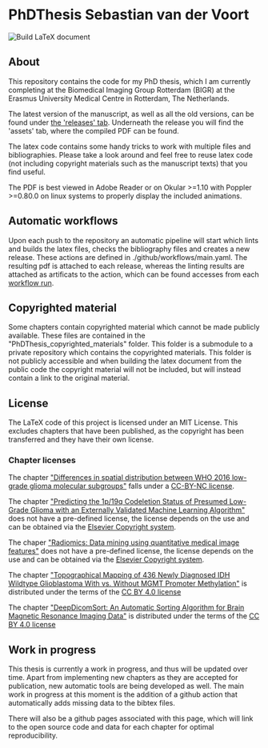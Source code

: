# PhDThesis Sebastian van der Voort

![Build LaTeX document](https://github.com/Svdvoort/PhDThesis/workflows/Build%20LaTeX%20document/badge.svg)

## About

This repository contains the code for my PhD thesis, which I am currently completing at the Biomedical Imaging Group Rotterdam (BIGR) at the Erasmus University Medical Centre in Rotterdam, The Netherlands.

The latest version of the manuscript, as well as all the old versions, can be found under [the 'releases' tab](https://github.com/Svdvoort/PhDThesis/releases). Underneath the release you will find the 'assets' tab, where the compiled PDF can be found.

The latex code contains some handy tricks to work with multiple files and bibliographies. Please take a look around and feel free to reuse latex code (not including copyright materials such as the manuscript texts) that you find useful.

The PDF is best viewed in Adobe Reader or on Okular >=1.10 with Poppler >=0.80.0 on linux systems to properly display the included animations.

## Automatic workflows

Upon each push to the repository an automatic pipeline will start which lints and builds the latex files, checks the bibliography files and creates a new release. These actions are defined in ./github/workflows/main.yaml.
The resulting pdf is attached to each release, whereas the linting results are attached as artificats to the action, which can be found accesses from each [workflow run](https://github.com/Svdvoort/PhDThesis/actions?query=workflow%3A%22Build+LaTeX+document%22).

## Copyrighted material

Some chapters contain copyrighted material which cannot be made publicly available. These files are contained in the "PhDThesis_copyrighted_materials" folder.
This folder is a submodule to a private repository which contains the copyrighted materials.
This folder is not publicly accessible and when building the latex document from the public code the copyright material will not be included, but will instead contain a link to the original material.

## License

The LaTeX code of this project is licensed under an MIT License.
This excludes chapters that have been published, as the copyright has been transferred and they have their own license.

### Chapter licenses

The chapter ["Differences in spatial distribution between WHO 2016 low-grade glioma molecular subgroups"](https://academic.oup.com/noa/article/1/1/vdz001/5509818) falls under a [CC-BY-NC license](https://creativecommons.org/licenses/by-nc/4.0/).

The chapter ["Predicting the 1p/19q Codeletion Status of Presumed Low-Grade Glioma with an Externally Validated Machine Learning Algorithm"](https://clincancerres.aacrjournals.org/content/25/24/7455.abstract) does not have a pre-defined license, the license depends on the  use and can be obtained via the [Elsevier Copyright system](https://s100.copyright.com/AppDispatchServlet?publisherName=aacr&publication=clincanres&title=Predicting%20the%201p/19q%20Codeletion%20Status%20of%20Presumed%20Low-Grade%20Glioma%20with%20an%20Externally%20Validated%20Machine%20Learning%20Algorithm&publicationDate=2019-12-15&author=Sebastian%20R.%20van%20der%20Voort%2CFatih%20Incekara%2CMaarten%20M.J.%20Wijnenga%2CGeorgios%20Kapas%2CMayke%20Gardeniers%2CJoost%20W.%20Schouten%2CMartijn%20P.A.%20Starmans%2CRishie%20Nandoe%20Tewarie%2CGeert%20J.%20Lycklama%2CPim%20J.%20French%2CHendrikus%20J.%20Dubbink%2CMartin%20J.%20van%20den%20Bent%2CArnaud%20J.P.E.%20Vincent%2CWiro%20J.%20Niessen%2CStefan%20Klein%2CMarion%20Smits&contentID=clincanres%3B25/24/7455&volumeNum=25&issueNum=24&startPage=7455&endPage=7462&numPages=8&copyright=American%20Association%20for%20Cancer%20Research&orderBeanReset=true).

The chaper ["Radiomics: Data mining using quantitative medical image features"](https://www.sciencedirect.com/science/article/pii/B9780128161760000235) does not have a pre-defined license, the license depends on the use and can be obtained via the [Elsevier Copyright system](https://s100.copyright.com/AppDispatchServlet?publisherName=ELS&contentID=B9780128161760000235&orderBeanReset=true).

The chapter ["Topographical Mapping of 436 Newly Diagnosed IDH Wildtype Glioblastoma With vs. Without MGMT Promoter Methylation"](https://www.frontiersin.org/articles/10.3389/fonc.2020.00596/full) is distributed under the terms of the [CC BY 4.0 license](https://creativecommons.org/licenses/by/4.0/)

The chapter ["DeepDicomSort: An Automatic Sorting Algorithm for Brain Magnetic Resonance Imaging Data"](https://link.springer.com/article/10.1007%2Fs12021-020-09475-7) is distributed under the terms of the [CC BY 4.0 license](https://creativecommons.org/licenses/by/4.0/)

## Work in progress

This thesis is currently a work in progress, and thus will be updated over time.
Apart from implementing new chapters as they are accepted for publication, new automatic tools are being developed as well.
The main work in progress at this moment is the addition of a github action that automatically adds missing data to the bibtex files.

There will also be a github pages associated with this page, which will link to the open source code and data for each chapter for optimal reproducibility.
